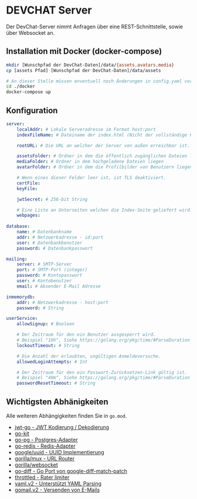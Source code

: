 # DEVCHAT Server

Der DevChat-Server nimmt Anfragen über eine REST-Schnittstelle, sowie über Websocket an.

## Installation mit Docker (docker-compose)

```sh
mkdir [Wunschpfad der DevChat-Daten]/data/{assets,avatars,media}
cp [assets Pfad] [Wunschpfad der DevChat-Daten]/data/assets

# An dieser Stelle müssen enventuell noch Änderungen in config.yaml vorgenommen werden.
cd ./docker
docker-compose up
```

## Konfiguration

```yaml
server:
    localAddr: # Lokale Serveradresse im Format host:port
    indexFileName: # Dateiname der index.html (Nicht der vollständige Pfad)

    rootURL: # Die URL an welcher der Server von außen erreichbar ist.

    assetsFolder: # Ordner in dem die öffentlich zugänglichen Dateien liegen.
    mediaFolder: # Ordner in dem hochgeladene Dateien liegen
    avatarFolder: # Ordner in dem die Profilbilder von Benutzern liegen.

    # Wenn eines dieser Felder leer ist, ist TLS deaktiviert.
    certFile:
    keyFile:

    jwtSecret: # 256-bit String

    # Eine Liste an Unterseiten welchen die Index-Seite geliefert wird. (Für SPAs) (String array)
    webpages:
  
database:
    name: # Datenbankname
    addr: # Netzwerkadresse - id:port
    user: # Datenbankbenutzer
    password: # Datenbankpasswort

mailing:
    server: # SMTP-Server
    port: # SMTP-Port (integer)
    password: # Kontopasswort
    user: # Kontobenutzer
    email: # Absender E-Mail Adresse

inmemorydb:
    addr: # Netzwerkadresse - host:port
    password: # String

userService:
    allowSignup: # Boolean

    # Der Zeitraum für den ein Benutzer ausgesperrt wird.
    # Beispiel "10h", Siehe https://golang.org/pkg/time/#ParseDuration
    lockoutTimeout: # String

    # Die Anzahl der erlaubten, ungültigen Anmeldeversuche.
    allowedLoginAttempts: # Int

    # Der Zeitraum für den ein Passwort-Zurücksetzen-Link gültig ist.
    # Beispiel "40m", Siehe https://golang.org/pkg/time/#ParseDuration
    passwordResetTimeout: # String
```

## Wichtigsten Abhänigkeiten

Alle weiteren Abhängigkeiten finden Sie in `go.mod`.

- [jwt-go - JWT Kodierung / Dekodierung](github.com/dgrijalva/jwt-go)
- [go-kit](github.com/go-kit/kit)
- [go-pg - Postgres-Adapter](github.com/go-pg/pg/v9)
- [go-redis - Redis-Adapter](github.com/go-redis/redis)
- [google/uuid - UUID Implementierung](github.com/google/uuid)
- [gorilla/mux - URL Router](github.com/gorilla/mux)
- [gorilla/websocket](github.com/gorilla/websocket)
- [go-diff - Go Port von google-diff-match-patch](github.com/sergi/go-diff)
- [throttled - Rater limiter](github.com/throttled/throttled)
- [yaml.v2 - Unterstützt YAML Parsing](gopkg.in/yaml.v2)
- [gomail.v2 - Versenden von E-Mails](gopkg.in/gomail.v2)
